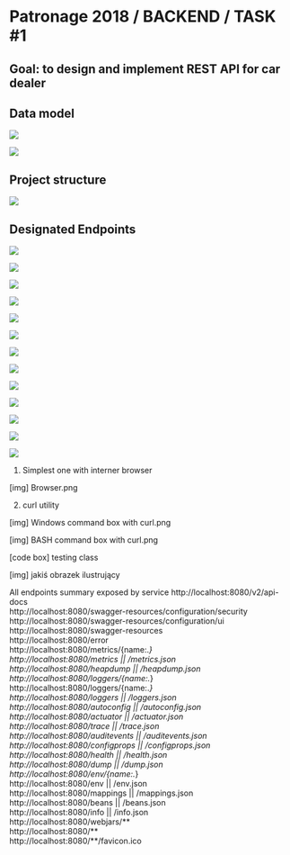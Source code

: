 # Patronage 2018 / BACKEND / TASK #1
Goal: to design and implement REST API for car dealer
----------------------------------------------------


Data model
------------------------

![](images/Identity%20card.jpg)

![](images/Registration%20Certificate.jpg)

Project structure
------------------------

![](images/Project%20structure.png)


Designated Endpoints
--------------------


![](images/swagger1.png)

![](images/swagger2.png)

![](images/swagger3.png)

![](images/swagger4.png)

![](images/swagger5.png)

![](images/swagger6.png)

![](images/swagger7.png)

![](images/swagger8.png)

![](images/swagger9.png)

![](images/swagger10.png)

![](images/swagger11.png)




![](images/IntelliJ%20Menu%20-%20Test%20REST%20API%20plugin.png)


![](images/IntelliJ%20Test%20REST%20API%20plugin.png)

1) Simplest one with interner browser

[img] Browser.png

2) curl utility


[img] Windows command box with curl.png



[img] BASH command box with curl.png


[code box] testing class

[img] jakiś obrazek ilustrujący




All endpoints summary exposed by service
http://localhost:8080/v2/api-docs  
http://localhost:8080/swagger-resources/configuration/security  
http://localhost:8080/swagger-resources/configuration/ui  
http://localhost:8080/swagger-resources  
http://localhost:8080/error  
http://localhost:8080/metrics/{name:.*}  
http://localhost:8080/metrics || /metrics.json  
http://localhost:8080/heapdump || /heapdump.json  
http://localhost:8080/loggers/{name:.*}  
http://localhost:8080/loggers/{name:.*}  
http://localhost:8080/loggers || /loggers.json  
http://localhost:8080/autoconfig || /autoconfig.json  
http://localhost:8080/actuator || /actuator.json  
http://localhost:8080/trace || /trace.json  
http://localhost:8080/auditevents || /auditevents.json  
http://localhost:8080/configprops || /configprops.json  
http://localhost:8080/health || /health.json  
http://localhost:8080/dump || /dump.json  
http://localhost:8080/env/{name:.*}  
http://localhost:8080/env || /env.json  
http://localhost:8080/mappings || /mappings.json  
http://localhost:8080/beans || /beans.json  
http://localhost:8080/info || /info.json  
http://localhost:8080/webjars/**  
http://localhost:8080/**  
http://localhost:8080/**/favicon.ico  